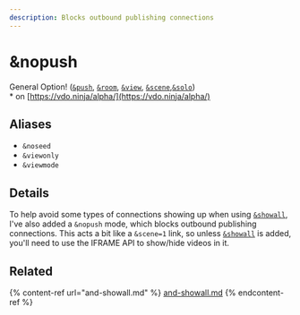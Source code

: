 ```yaml
---
description: Blocks outbound publishing connections
---
```


# \&nopush

General Option! ([`&push`](../../source-settings/push.md), [`&room`](../../general-settings/room.md), [`&view`](../view-parameters/view.md), [`&scene`](../view-parameters/scene.md),[`&solo`](and-solo.md))\
\* on [https://vdo.ninja/alpha/](https://vdo.ninja/alpha/)

## Aliases

* `&noseed`
* `&viewonly`
* `&viewmode`

## Details

To help avoid some types of connections showing up when using [`&showall`](and-showall.md), I've also added a `&nopush` mode, which blocks outbound publishing connections. This acts a bit like a `&scene=1` link, so unless [`&showall`](and-showall.md) is added, you'll need to use the IFRAME API to show/hide videos in it.

## Related

{% content-ref url="and-showall.md" %}
[and-showall.md](and-showall.md)
{% endcontent-ref %}
